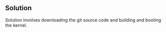 ## Solution
Solution involves downloading the git source code and building and booting the kernel. 
